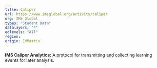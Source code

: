 ```yaml
---
title: Caliper
url: https://www.imsglobal.org/activity/caliper
org: IMS Global
types: "Student Data"
datalayers: "4"
edlevels: "All"
region:
origin: EdMatrix
---
```

**IMS Caliper Analytics:** A protocol for transmitting and collecting learning events for later analysis.
